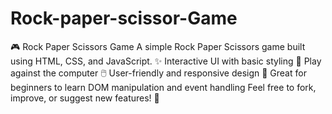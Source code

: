 # Rock-paper-scissor-Game
🎮 Rock Paper Scissors Game  A simple Rock Paper Scissors game built using HTML, CSS, and JavaScript.  ✨ Interactive UI with basic styling  🤖 Play against the computer  🖱️ User-friendly and responsive design  🎯 Great for beginners to learn DOM manipulation and event handling  Feel free to fork, improve, or suggest new features! 🚀
